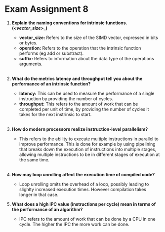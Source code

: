# Exam Assignment 8

1. **Explain the naming conventions for intrinsic functions. (_<vector_size>_<operation>_<suffix>)**

    * **vector_size:** Refers to the size of the SIMD vector, expressed in bits or bytes.
    * **operation:** Refers to the operation that the intrinsic function performs (eg add or substract).
    * **suffix:** Refers to information about the data type of the operations arguments.
    <br>

2. **What do the metrics latency and throughput tell you about the performance of an intrinsic function?**

    * **latency:** This can be used to measure the performance of a single instruction by providing the number of cycles.
    * **throughput:** This refers to the amount of work that can be completed per unit of time, by providing the number of cycles it takes for the next instrinsic to start. 
    <br>

3. **How do modern processors realize instruction-level parallelism?**

    * This refers to the ability to execute multiple instructions in parallel to improve performance. This is done for example by using pipelining that breaks down the execution of instructions into multiple stages, allowing multiple instructions to be in different stages of execution at the same time.
    <br>

4. **How may loop unrolling affect the execution time of compiled code?**

    * Loop unrolling omits the overhead of a loop, possibly leading to slighlty increased execution times. However compilation takes longer in that case.

5. **What does a high IPC value (instructions per cycle) mean in terms of the performance of an algorithm?**

    * IPC refers to the amount of work that can be done by a CPU in one cycle. The higher the IPC the more work can be done.
    